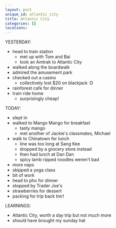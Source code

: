 ```yaml
---
layout: post
unique_id: atlantic_city
title: Atlantic City
categories: []
locations: 
---
```


YESTERDAY:
* head to train station
  * met up with Tom and Bai
  * took an Amtrak to Atlantic City
* walked along the boardwalk
* admired the amusement park
* checked out a casino
  * collectively lost $20 on blackjack :D
* rainforest cafe for dinner
* train ride home
  * surprisingly cheap!

TODAY:
* slept in
* walked to Mango Mango for breakfast
  * tasty mango
  * met another of Jackie's classmates, Michael
* walk to Chinatown for lunch
  * line was too long at Sang Kee
  * dropped by a grocery store instead
  * then had lunch at Dan Dan
  * spicy lamb ripped noodles weren't bad
* more naps
* skipped a yoga class
* bit of work
* head to pho for dinner
* stopped by Trader Joe's
* strawberries for dessert
* packing for trip back tmr!

LEARNINGS:
* Atlantic City, worth a day trip but not much more
* should have brought my sunday hat
